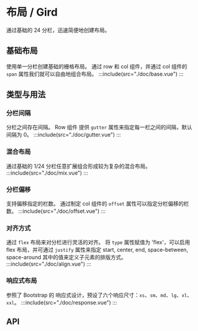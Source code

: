 # 布局 / Gird

通过基础的 24 分栏，迅速简便地创建布局。

## 基础布局

使用单一分栏创建基础的栅格布局。
通过 row 和 col 组件，并通过 col 组件的 `span` 属性我们就可以自由地组合布局。
:::include(src="./doc/base.vue")
:::

## 类型与用法

### 分栏间隔

分栏之间存在间隔。
Row 组件 提供 `gutter` 属性来指定每一栏之间的间隔，默认间隔为 0。
:::include(src="./doc/gutter.vue")
:::

### 混合布局

通过基础的 1/24 分栏任意扩展组合形成较为复杂的混合布局。
:::include(src="./doc/mix.vue")
:::

### 分栏偏移

支持偏移指定的栏数。
通过制定 col 组件的 `offset` 属性可以指定分栏偏移的栏数。
:::include(src="./doc/offset.vue")
:::

### 对齐方式

通过 `flex` 布局来对分栏进行灵活的对齐。
将 `type` 属性赋值为 'flex'，可以启用 flex 布局，并可通过 `justify` 属性来指定 start, center, end, space-between, space-around 其中的值来定义子元素的排版方式。
:::include(src="./doc/align.vue")
:::

### 响应式布局

参照了 Bootstrap 的 响应式设计，预设了六个响应尺寸：`xs`、`sm`、`md`、`lg`、`xl`、`xxl`。
:::include(src="./doc/response.vue")
:::

## API

<api-doc name="Row" :doc="require('./api.json')"></api-doc>
<api-doc name="Col" :doc="require('../col/api.json')"></api-doc>
